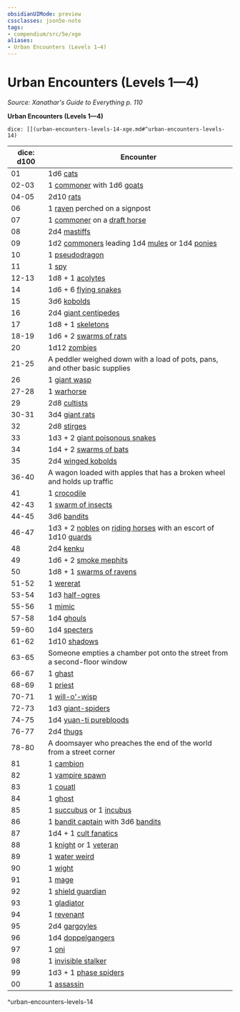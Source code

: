 ```yaml
---
obsidianUIMode: preview
cssclasses: json5e-note
tags:
- compendium/src/5e/xge
aliases:
- Urban Encounters (Levels 1—4)
---
```

# Urban Encounters (Levels 1—4)
*Source: Xanathar's Guide to Everything p. 110* 

**Urban Encounters (Levels 1—4)**

`dice: [](urban-encounters-levels-14-xge.md#^urban-encounters-levels-14)`

| dice: d100 | Encounter |
|------------|-----------|
| 01 | 1d6 [cats](/3-Mechanics/CLI/bestiary/beast/cat-xmm.md) |
| 02-03 | 1 [commoner](/3-Mechanics/CLI/bestiary/humanoid/commoner-xmm.md) with 1d6 [goats](/3-Mechanics/CLI/bestiary/beast/goat-xmm.md) |
| 04-05 | 2d10 [rats](/3-Mechanics/CLI/bestiary/beast/rat-xmm.md) |
| 06 | 1 [raven](/3-Mechanics/CLI/bestiary/beast/raven-xmm.md) perched on a signpost |
| 07 | 1 [commoner](/3-Mechanics/CLI/bestiary/humanoid/commoner-xmm.md) on a [draft horse](/3-Mechanics/CLI/bestiary/beast/draft-horse-xmm.md) |
| 08 | 2d4 [mastiffs](/3-Mechanics/CLI/bestiary/beast/mastiff-xmm.md) |
| 09 | 1d2 [commoners](/3-Mechanics/CLI/bestiary/humanoid/commoner-xmm.md) leading 1d4 [mules](/3-Mechanics/CLI/bestiary/beast/mule-xmm.md) or 1d4 [ponies](/3-Mechanics/CLI/bestiary/beast/pony-xmm.md) |
| 10 | 1 [pseudodragon](/3-Mechanics/CLI/bestiary/dragon/pseudodragon-xmm.md) |
| 11 | 1 [spy](/3-Mechanics/CLI/bestiary/humanoid/spy-xmm.md) |
| 12-13 | 1d8 + 1 [acolytes](/3-Mechanics/CLI/bestiary/humanoid/priest-acolyte-xmm.md) |
| 14 | 1d6 + 6 [flying snakes](/3-Mechanics/CLI/bestiary/monstrosity/flying-snake-xmm.md) |
| 15 | 3d6 [kobolds](/3-Mechanics/CLI/bestiary/dragon/kobold-warrior-xmm.md) |
| 16 | 2d4 [giant centipedes](/3-Mechanics/CLI/bestiary/beast/giant-centipede-xmm.md) |
| 17 | 1d8 + 1 [skeletons](/3-Mechanics/CLI/bestiary/undead/skeleton-xmm.md) |
| 18-19 | 1d6 + 2 [swarms of rats](/3-Mechanics/CLI/bestiary/beast/swarm-of-rats-xmm.md) |
| 20 | 1d12 [zombies](/3-Mechanics/CLI/bestiary/undead/zombie-xmm.md) |
| 21-25 | A peddler weighed down with a load of pots, pans, and other basic supplies |
| 26 | 1 [giant wasp](/3-Mechanics/CLI/bestiary/beast/giant-wasp-xmm.md) |
| 27-28 | 1 [warhorse](/3-Mechanics/CLI/bestiary/beast/warhorse-xmm.md) |
| 29 | 2d8 [cultists](/3-Mechanics/CLI/bestiary/humanoid/cultist-xmm.md) |
| 30-31 | 3d4 [giant rats](/3-Mechanics/CLI/bestiary/beast/giant-rat-xmm.md) |
| 32 | 2d8 [stirges](/3-Mechanics/CLI/bestiary/monstrosity/stirge-xmm.md) |
| 33 | 1d3 + 2 [giant poisonous snakes](/3-Mechanics/CLI/bestiary/beast/giant-venomous-snake-xmm.md) |
| 34 | 1d4 + 2 [swarms of bats](/3-Mechanics/CLI/bestiary/beast/swarm-of-bats-xmm.md) |
| 35 | 2d4 [winged kobolds](/3-Mechanics/CLI/bestiary/dragon/winged-kobold-xmm.md) |
| 36-40 | A wagon loaded with apples that has a broken wheel and holds up traffic |
| 41 | 1 [crocodile](/3-Mechanics/CLI/bestiary/beast/crocodile-xmm.md) |
| 42-43 | 1 [swarm of insects](/3-Mechanics/CLI/bestiary/beast/swarm-of-insects-xmm.md) |
| 44-45 | 3d6 [bandits](/3-Mechanics/CLI/bestiary/humanoid/bandit-xmm.md) |
| 46-47 | 1d3 + 2 [nobles](/3-Mechanics/CLI/bestiary/humanoid/noble-xmm.md) on [riding horses](/3-Mechanics/CLI/bestiary/beast/riding-horse-xmm.md) with an escort of 1d10 [guards](/3-Mechanics/CLI/bestiary/humanoid/guard-xmm.md) |
| 48 | 2d4 [kenku](/3-Mechanics/CLI/bestiary/monstrosity/kenku-xmm.md) |
| 49 | 1d6 + 2 [smoke mephits](/3-Mechanics/CLI/bestiary/elemental/smoke-mephit-xmm.md) |
| 50 | 1d8 + 1 [swarms of ravens](/3-Mechanics/CLI/bestiary/beast/swarm-of-ravens-xmm.md) |
| 51-52 | 1 [wererat](/3-Mechanics/CLI/bestiary/monstrosity/wererat-xmm.md) |
| 53-54 | 1d3 [half-ogres](/3-Mechanics/CLI/bestiary/giant/ogrillon-ogre-xmm.md) |
| 55-56 | 1 [mimic](/3-Mechanics/CLI/bestiary/monstrosity/mimic-xmm.md) |
| 57-58 | 1d4 [ghouls](/3-Mechanics/CLI/bestiary/undead/ghoul-xmm.md) |
| 59-60 | 1d4 [specters](/3-Mechanics/CLI/bestiary/undead/specter-xmm.md) |
| 61-62 | 1d10 [shadows](/3-Mechanics/CLI/bestiary/undead/shadow-xmm.md) |
| 63-65 | Someone empties a chamber pot onto the street from a second-floor window |
| 66-67 | 1 [ghast](/3-Mechanics/CLI/bestiary/undead/ghast-xmm.md) |
| 68-69 | 1 [priest](/3-Mechanics/CLI/bestiary/humanoid/priest-xmm.md) |
| 70-71 | 1 [will-o'-wisp](/3-Mechanics/CLI/bestiary/undead/will-o-wisp-xmm.md) |
| 72-73 | 1d3 [giant-spiders](/3-Mechanics/CLI/bestiary/beast/giant-spider-xmm.md) |
| 74-75 | 1d4 [yuan-ti purebloods](/3-Mechanics/CLI/bestiary/monstrosity/yuan-ti-infiltrator-xmm.md) |
| 76-77 | 2d4 [thugs](/3-Mechanics/CLI/bestiary/humanoid/tough-xmm.md) |
| 78-80 | A doomsayer who preaches the end of the world from a street corner |
| 81 | 1 [cambion](/3-Mechanics/CLI/bestiary/fiend/cambion-xmm.md) |
| 82 | 1 [vampire spawn](/3-Mechanics/CLI/bestiary/undead/vampire-spawn-xmm.md) |
| 83 | 1 [couatl](/3-Mechanics/CLI/bestiary/celestial/couatl-xmm.md) |
| 84 | 1 [ghost](/3-Mechanics/CLI/bestiary/undead/ghost-xmm.md) |
| 85 | 1 [succubus](/3-Mechanics/CLI/bestiary/fiend/succubus-xmm.md) or 1 [incubus](/3-Mechanics/CLI/bestiary/fiend/incubus-xmm.md) |
| 86 | 1 [bandit captain](/3-Mechanics/CLI/bestiary/humanoid/bandit-captain-xmm.md) with 3d6 [bandits](/3-Mechanics/CLI/bestiary/humanoid/bandit-xmm.md) |
| 87 | 1d4 + 1 [cult fanatics](/3-Mechanics/CLI/bestiary/humanoid/cultist-fanatic-xmm.md) |
| 88 | 1 [knight](/3-Mechanics/CLI/bestiary/humanoid/knight-xmm.md) or 1 [veteran](/3-Mechanics/CLI/bestiary/humanoid/warrior-veteran-xmm.md) |
| 89 | 1 [water weird](/3-Mechanics/CLI/bestiary/elemental/water-weird-xmm.md) |
| 90 | 1 [wight](/3-Mechanics/CLI/bestiary/undead/wight-xmm.md) |
| 91 | 1 [mage](/3-Mechanics/CLI/bestiary/humanoid/mage-xmm.md) |
| 92 | 1 [shield guardian](/3-Mechanics/CLI/bestiary/construct/shield-guardian-xmm.md) |
| 93 | 1 [gladiator](/3-Mechanics/CLI/bestiary/humanoid/gladiator-xmm.md) |
| 94 | 1 [revenant](/3-Mechanics/CLI/bestiary/undead/revenant-xmm.md) |
| 95 | 2d4 [gargoyles](/3-Mechanics/CLI/bestiary/elemental/gargoyle-xmm.md) |
| 96 | 1d4 [doppelgangers](/3-Mechanics/CLI/bestiary/monstrosity/doppelganger-xmm.md) |
| 97 | 1 [oni](/3-Mechanics/CLI/bestiary/fiend/oni-xmm.md) |
| 98 | 1 [invisible stalker](/3-Mechanics/CLI/bestiary/elemental/invisible-stalker-xmm.md) |
| 99 | 1d3 + 1 [phase spiders](/3-Mechanics/CLI/bestiary/monstrosity/phase-spider-xmm.md) |
| 00 | 1 [assassin](/3-Mechanics/CLI/bestiary/humanoid/assassin-xmm.md) |
^urban-encounters-levels-14